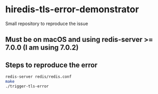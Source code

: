 # hiredis-tls-error-demonstrator
Small repository to reproduce the issue

## Must be on macOS and using redis-server >= 7.0.0 (I am using 7.0.2)

## Steps to reproduce the error
```bash
redis-server redis/redis.conf
make 
./trigger-tls-error
```
